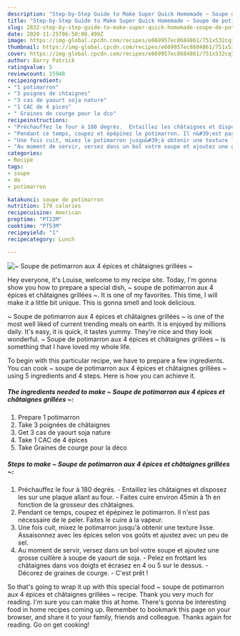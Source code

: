 ```yaml
---
description: "Step-by-Step Guide to Make Super Quick Homemade ~ Soupe de potimarron aux 4 épices et châtaignes grillées ~"
title: "Step-by-Step Guide to Make Super Quick Homemade ~ Soupe de potimarron aux 4 épices et châtaignes grillées ~"
slug: 2832-step-by-step-guide-to-make-super-quick-homemade-soupe-de-potimarron-aux-4-epices-et-chataignes-grillees
date: 2020-11-25T06:50:08.499Z
image: https://img-global.cpcdn.com/recipes/e669957ec8684861/751x532cq70/soupe-de-potimarron-aux-4-epices-et-chataignes-grillees-photo-principale-de-la-recette.jpg
thumbnail: https://img-global.cpcdn.com/recipes/e669957ec8684861/751x532cq70/soupe-de-potimarron-aux-4-epices-et-chataignes-grillees-photo-principale-de-la-recette.jpg
cover: https://img-global.cpcdn.com/recipes/e669957ec8684861/751x532cq70/soupe-de-potimarron-aux-4-epices-et-chataignes-grillees-photo-principale-de-la-recette.jpg
author: Barry Patrick
ratingvalue: 5
reviewcount: 15948
recipeingredient:
- "1 potimarron"
- "3 poignes de chtaignes"
- "3 cas de yaourt soja nature"
- "1 CAC de 4 pices"
- " Graines de courge pour la dco"
recipeinstructions:
- "Préchauffez le four à 180 degrés.  Entaillez les châtaignes et disposez les sur une plaque allant au four. Faites cuire environ 45min à 1h en fonction de la grosseur des châtaignes."
- "Pendant ce temps, coupez et épépinez le potimarron. Il n&#39;est pas nécessaire de le peler. Faites le cuire à la vapeur."
- "Une fois cuit, mixez le potimarron jusqu&#39;à obtenir une texture lisse. Assaisonnez avec les épices selon vos goûts et ajustez avec un peu de sel."
- "Au moment de servir, versez dans un bol votre soupe et ajoutez une grosse cuillère à soupe de yaourt de soja. Pelez en frottant les châtaignes dans vos doigts et écrasez en 4 ou 5 sur le dessus. Décorez de graines de courge. C&#39;est prêt !"
categories:
- Recipe
tags:
- soupe
- de
- potimarron

katakunci: soupe de potimarron 
nutrition: 179 calories
recipecuisine: American
preptime: "PT22M"
cooktime: "PT53M"
recipeyield: "1"
recipecategory: Lunch

---
```



![~ Soupe de potimarron aux 4 épices et châtaignes grillées ~](https://img-global.cpcdn.com/recipes/e669957ec8684861/751x532cq70/soupe-de-potimarron-aux-4-epices-et-chataignes-grillees-photo-principale-de-la-recette.jpg)

Hey everyone, it's Louise, welcome to my recipe site. Today, I'm gonna show you how to prepare a special dish, ~ soupe de potimarron aux 4 épices et châtaignes grillées ~. It is one of my favorites. This time, I will make it a little bit unique. This is gonna smell and look delicious.



~ Soupe de potimarron aux 4 épices et châtaignes grillées ~ is one of the most well liked of current trending meals on earth. It is enjoyed by millions daily. It's easy, it is quick, it tastes yummy. They're nice and they look wonderful. ~ Soupe de potimarron aux 4 épices et châtaignes grillées ~ is something that I have loved my whole life.


To begin with this particular recipe, we have to prepare a few ingredients. You can cook ~ soupe de potimarron aux 4 épices et châtaignes grillées ~ using 5 ingredients and 4 steps. Here is how you can achieve it.

<!--inarticleads1-->

##### The ingredients needed to make ~ Soupe de potimarron aux 4 épices et châtaignes grillées ~:

1. Prepare 1 potimarron
1. Take 3 poignées de châtaignes
1. Get 3 cas de yaourt soja nature
1. Take 1 CAC de 4 épices
1. Take  Graines de courge pour la déco




<!--inarticleads2-->

##### Steps to make ~ Soupe de potimarron aux 4 épices et châtaignes grillées ~:

1. Préchauffez le four à 180 degrés.  - Entaillez les châtaignes et disposez les sur une plaque allant au four. - Faites cuire environ 45min à 1h en fonction de la grosseur des châtaignes.
1. Pendant ce temps, coupez et épépinez le potimarron. Il n&#39;est pas nécessaire de le peler. Faites le cuire à la vapeur.
1. Une fois cuit, mixez le potimarron jusqu&#39;à obtenir une texture lisse. Assaisonnez avec les épices selon vos goûts et ajustez avec un peu de sel.
1. Au moment de servir, versez dans un bol votre soupe et ajoutez une grosse cuillère à soupe de yaourt de soja. - Pelez en frottant les châtaignes dans vos doigts et écrasez en 4 ou 5 sur le dessus. - Décorez de graines de courge. - C&#39;est prêt !




So that's going to wrap it up with this special food ~ soupe de potimarron aux 4 épices et châtaignes grillées ~ recipe. Thank you very much for reading. I'm sure you can make this at home. There's gonna be interesting food in home recipes coming up. Remember to bookmark this page on your browser, and share it to your family, friends and colleague. Thanks again for reading. Go on get cooking!
